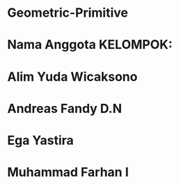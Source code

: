 # Geometric-Primitive
# Nama Anggota KELOMPOK:
# Alim Yuda Wicaksono
# Andreas Fandy D.N
# Ega Yastira
# Muhammad Farhan I

